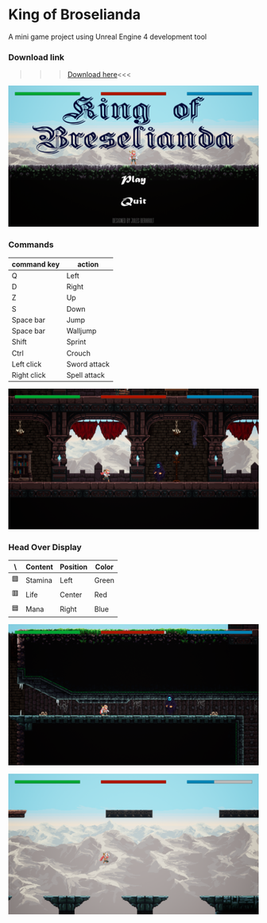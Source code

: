  # King of Broselianda
A mini game project using Unreal Engine 4 development tool

### Download link
>>>[Download here](https://drive.google.com/drive/folders/1EO8ri7h5EZPfeGrPibfl_5kH43hEEme8?usp=sharing)<<<

![Main menu](https://github.com/Jules-Berhault/King-of-Broselianda/blob/master/Snapshots/Main_menu.png)

### Commands

command key | action
------------ | -------------
Q | Left
D | Right
Z | Up
S | Down
Space bar | Jump
Space bar | Walljump
Shift | Sprint
Ctrl | Crouch
Left click | Sword attack
Right click | Spell attack


![Snapshot 1](https://github.com/Jules-Berhault/King-of-Broselianda/blob/master/Snapshots/Snapshot_1.png)

### Head Over Display

\ | Content | Position | Color
--- | ------------ | ------------- | -------------
🟩 | Stamina | Left | Green
🟥 | Life | Center | Red
🟦 | Mana | Right | Blue


![Snapshot 2](https://github.com/Jules-Berhault/King-of-Broselianda/blob/master/Snapshots/Snapshot_2.png)

![Snapshot 3](https://github.com/Jules-Berhault/King-of-Broselianda/blob/master/Snapshots/Snapshot_3.png)
